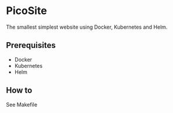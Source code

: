 # PicoSite

The smallest simplest website using Docker, Kubernetes and Helm.

## Prerequisites

* Docker
* Kubernetes
* Helm

## How to

See Makefile